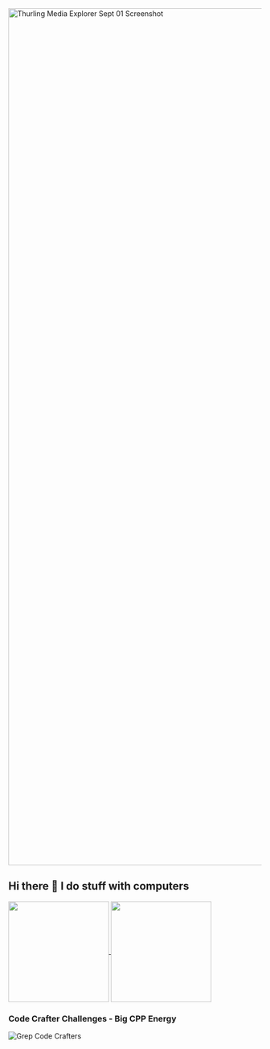 <img width="1703" alt="Thurling Media Explorer Sept 01 Screenshot" src="https://github.com/user-attachments/assets/e834a3ba-de39-4f83-b84e-d704814a1071">

## Hi there 👋 I do stuff with computers

<a href="https://github.com/anuraghazra/github-readme-stats">
  <img height=200 align="center" src="https://github-readme-stats.vercel.app/api?username=0xThurling" />
</a>
<a href="https://github.com/anuraghazra/convoychat">
  <img height=200 align="center" src="https://github-readme-stats.vercel.app/api/top-langs?username=0xThurling&layout=compact&langs_count=8&card_width=320" />
</a>

### Code Crafter Challenges - Big CPP Energy

![Grep Code Crafters](https://backend.codecrafters.io/progress/grep/495e2d79-04b1-457c-bd10-de4bce4cc07b)
